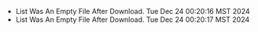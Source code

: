 *  List Was An Empty File After Download. Tue Dec 24 00:20:16 MST 2024
*  List Was An Empty File After Download. Tue Dec 24 00:20:17 MST 2024
